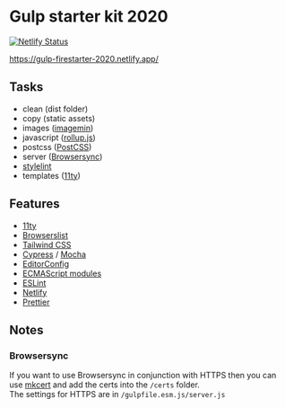 # Gulp starter kit 2020

[![Netlify Status](https://api.netlify.com/api/v1/badges/9f6f1057-2ce5-44f6-9b4a-47430a9bb5c8/deploy-status)](https://app.netlify.com/sites/gulp-firestarter-2020/deploys)

https://gulp-firestarter-2020.netlify.app/

## Tasks

- clean (dist folder)
- copy (static assets)
- images ([imagemin](https://www.npmjs.com/package/imagemin))
- javascript ([rollup.js](https://www.rollupjs.org/))
- postcss ([PostCSS](https://www.npmjs.com/package/postcss))
- server ([Browsersync](https://www.npmjs.com/package/browser-sync))
- [stylelint](https://www.npmjs.com/package/stylelint)
- templates ([11ty](https://www.11ty.dev/))

## Features

- [11ty](https://www.11ty.dev/)
- [Browserslist](https://github.com/browserslist/browserslist)
- [Tailwind CSS](https://tailwindcss.com)
- [Cypress](https://www.cypress.io) / [Mocha](https://mochajs.org)
- [EditorConfig](https://editorconfig.org)
- [ECMAScript modules](https://github.com/standard-things/esm)
- [ESLint](https://eslint.org)
- [Netlify](https://www.netlify.com)
- [Prettier](https://www.npmjs.com/package/prettier)

## Notes

### Browsersync

If you want to use Browsersync in conjunction with HTTPS then you can use [mkcert](https://mkcert.org) and add the certs
into the ```/certs``` folder.  
The settings for HTTPS are in ```/gulpfile.esm.js/server.js```
